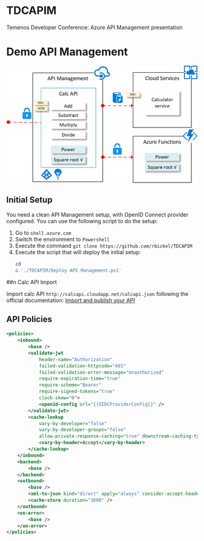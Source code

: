 # TDCAPIM
Temenos Developer Conference: Azure API Management presentation

# Demo API Management

![TDC 2019 API Management demo](https://raw.githubusercontent.com/rbickel/TDCAPIM/master/APIManagement%20Demo.png)

## Initial Setup
You need a clean API Management setup, with OpenID Connect provider configured. You can use the following script to do the setup:

1. Go to `shell.azure.com`
2. Switch the environment to `Powershell`
3. Execute the command `git clone https://github.com/rbickel/TDCAPIM`
4. Execute the script that will deploy the initial setup:
    ``` powershell
    cd
    & './TDCAPIM/Deploy API Management.ps1'
    ```

##n Calc API Import

Import calc API `http://calcapi.cloudapp.net/calcapi.json` following the official documentation: [Import and publish your API](https://docs.microsoft.com/en-us/azure/api-management/import-and-publish)

## API Policies

```xml
<policies>
    <inbound>
        <base />
        <validate-jwt 
            header-name="Authorization" 
            failed-validation-httpcode="401" 
            failed-validation-error-message="Unauthorized" 
            require-expiration-time="true" 
            require-scheme="Bearer" 
            require-signed-tokens="true" 
            clock-skew="0">
            <openid-config url="{{OIDCProviderConfig}}" />
        </validate-jwt>
        <cache-lookup 
            vary-by-developer="false" 
            vary-by-developer-groups="false" 
            allow-private-response-caching="true" downstream-caching-type="none">
            <vary-by-header>Accept</vary-by-header>
        </cache-lookup>
    </inbound>
    <backend>
        <base />
    </backend>
    <outbound>
        <base />
        <xml-to-json kind="direct" apply="always" consider-accept-header="true" />
        <cache-store duration="3600" />
    </outbound>
    <on-error>
        <base />
    </on-error>
</policies>
```
